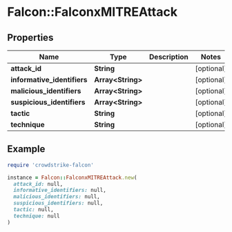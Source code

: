 # Falcon::FalconxMITREAttack

## Properties

| Name | Type | Description | Notes |
| ---- | ---- | ----------- | ----- |
| **attack_id** | **String** |  | [optional] |
| **informative_identifiers** | **Array&lt;String&gt;** |  | [optional] |
| **malicious_identifiers** | **Array&lt;String&gt;** |  | [optional] |
| **suspicious_identifiers** | **Array&lt;String&gt;** |  | [optional] |
| **tactic** | **String** |  | [optional] |
| **technique** | **String** |  | [optional] |

## Example

```ruby
require 'crowdstrike-falcon'

instance = Falcon::FalconxMITREAttack.new(
  attack_id: null,
  informative_identifiers: null,
  malicious_identifiers: null,
  suspicious_identifiers: null,
  tactic: null,
  technique: null
)
```

